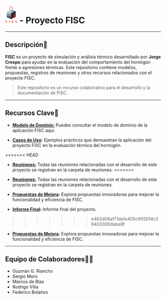 # <img src="/propuestas/logo/VersionAvanzada.png" alt="FISC Logo" height="60"> - Proyecto FISC

---

## Descripción📝

**FISC** es un proyecto de simulación y análisis térmico desarrollado por **Jorge Crespo** para ayudar en la evaluación del comportamiento del hormigón frente a agresiones térmicas. Este repositorio contiene modelos, propuestas, registros de reuniones y otros recursos relacionados con el proyecto FISC.

> Este repositorio es un recurso colaborativo para el desarrollo y la documentación de FISC.

---

## Recursos Clave🔑

- **[Modelo de Dominio:](/documentosMD/modeloDelDominio.md)** Puedes consultar el modelo de dominio de la aplicación FISC aqui.

- **[Casos de Uso](/documentosMD/casosDeUso.md):** Ejemplos prácticos que demuestran la aplicación del proyecto FISC en la evaluación térmica del hormigón.

<<<<<<< HEAD
- **[Reuniones:](/reunionesPdf/)** Todas las reuniones relacionadas con el desarrollo de este proyecto se registran en la carpeta de reuniones.
=======
- **[Reuniones:](/archivosPdf/reunionesPdf/)** Todas las reuniones relacionadas con el desarrollo de este proyecto se registran en la carpeta de reuniones.

- **[Propuestas de Mejora](/propuestas/):** Explora propuestas innovadoras para mejorar la funcionalidad y eficiencia de FISC.

- **[Informe Final](/archivosPdf/Reporte_FISC.pdf):** Informe final del proyecto.
>>>>>>> e462d08af71da1e405c905014c29403300dabe8f

- **[Propuestas de Mejora](/propuestas/):** Explora propuestas innovadoras para mejorar la funcionalidad y eficiencia de FISC.

---

## Equipo de Colaboradores👩‍💻

- Guzmán G. Riancho
- Sergio Moro
- Marcos de Blas
- Rodrigo Villa
- Federico Bolaños
